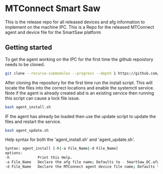 # MTConnect Smart Saw

This is the release repo for all released devices and afg information to implement on the machine IPC.
This is a Repo for the released MTConnect agent and device file for the SmartSaw platform

## Getting started

To get the agent working on the IPC for the first time the github repoistory needs to be cloned. 
``` bash 
git clone --recurse-submodules --progress --depth 1 https://github.com/HEM-Inc/MTConnect_SmartSaw_DC.git mtconnect
```

After cloning the repository for the first time run the install script. This will locate the files into the correct locations and enable the systemctl service. Note if the agent is already created abd is an existing service then running this script can cause a lock file issue. 
``` bash
bash agent_install.sh
```

IF the agent has already be loaded then use the update script to update the files and restart the service. 
``` bash
bash agent_update.sh
```

Help syntax for both the 'agent_install.sh' and 'agent_update.sh'.
``` bash
Syntax: agent_install [-h|-a File_Name|-d File_Name]
options:
-h             Print this Help.
-a File_Name   Declare the afg file name; Defaults to - SmartSaw_DC.afg
-d File_Name   Declare the MTConnect agent device file name; Defaults to - SmartSaw_DC.xml
```
